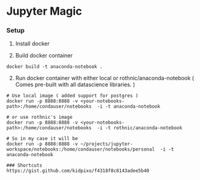 # Jupyter Magic

### Setup

1) Install docker

2) Build docker container

```
docker build -t anaconda-notebook .
```

2) Run docker container with either local or rothnic/anaconda-notebook ( Comes pre-built with all datascience libraries. )


```
# Use local image ( added support for postgres )
docker run -p 8888:8888 -v <your-notebooks-path>:/home/condauser/notebooks  -i -t anaconda-notebook

# or use rothnic's image
docker run -p 8888:8888 -v <your-notebooks-path>:/home/condauser/notebooks  -i -t rothnic/anaconda-notebook

# So in my case it will be
docker run -p 8888:8888 -v ~/projects/jupyter-workspace/notebooks:/home/condauser/notebooks/personal  -i -t anaconda-notebook

### Shortcuts
https://gist.github.com/kidpixo/f4318f8c8143adee5b40
